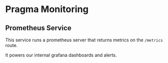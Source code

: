 # Pragma Monitoring

## Prometheus Service

This service runs a prometheus server that returns metrics on the `/metrics` route.

It powers our internal grafana dashboards and alerts.
 
